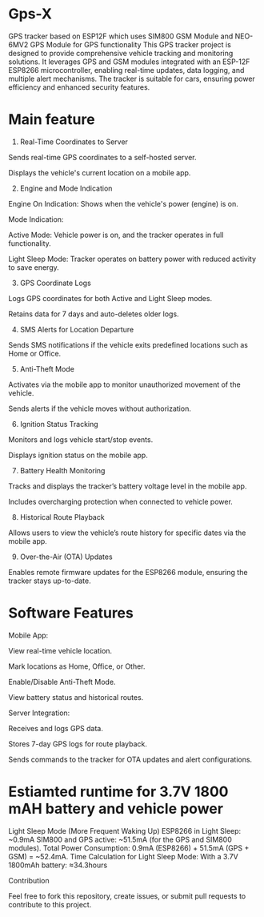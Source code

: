 # Gps-X
GPS tracker based on ESP12F which uses SIM800 GSM Module and NEO-6MV2 GPS Module for GPS functionality
This GPS tracker project is designed to provide comprehensive vehicle tracking and monitoring solutions. It leverages GPS and GSM modules integrated with an ESP-12F ESP8266 microcontroller, enabling real-time updates, data logging, and multiple alert mechanisms. The tracker is suitable for cars, ensuring power efficiency and enhanced security features.

# Main feature 
1. Real-Time Coordinates to Server

Sends real-time GPS coordinates to a self-hosted server.

Displays the vehicle's current location on a mobile app.

2. Engine and Mode Indication

Engine On Indication: Shows when the vehicle's power (engine) is on.

Mode Indication:

Active Mode: Vehicle power is on, and the tracker operates in full functionality.

Light Sleep Mode: Tracker operates on battery power with reduced activity to save energy.

3. GPS Coordinate Logs

Logs GPS coordinates for both Active and Light Sleep modes.

Retains data for 7 days and auto-deletes older logs.

4. SMS Alerts for Location Departure

Sends SMS notifications if the vehicle exits predefined locations such as Home or Office.

5. Anti-Theft Mode

Activates via the mobile app to monitor unauthorized movement of the vehicle.

Sends alerts if the vehicle moves without authorization.

6. Ignition Status Tracking

Monitors and logs vehicle start/stop events.

Displays ignition status on the mobile app.

7. Battery Health Monitoring

Tracks and displays the tracker’s battery voltage level in the mobile app.

Includes overcharging protection when connected to vehicle power.

8. Historical Route Playback

Allows users to view the vehicle’s route history for specific dates via the mobile app.

9. Over-the-Air (OTA) Updates

Enables remote firmware updates for the ESP8266 module, ensuring the tracker stays up-to-date.

# Software Features

Mobile App:

View real-time vehicle location.

Mark locations as Home, Office, or Other.

Enable/Disable Anti-Theft Mode.

View battery status and historical routes.

Server Integration:

Receives and logs GPS data.

Stores 7-day GPS logs for route playback.

Sends commands to the tracker for OTA updates and alert configurations.

# Estiamted runtime for 3.7V 1800 mAH battery and vehicle power
Light Sleep Mode (More Frequent Waking Up)
ESP8266 in Light Sleep: ~0.9mA
SIM800 and GPS active: ~51.5mA (for the GPS and SIM800 modules).
Total Power Consumption: 0.9mA (ESP8266) + 51.5mA (GPS + GSM) = ~52.4mA.
Time Calculation for Light Sleep Mode:
With a 3.7V 1800mAh battery: ≈34.3hours

Contribution

Feel free to fork this repository, create issues, or submit pull requests to contribute to this project.